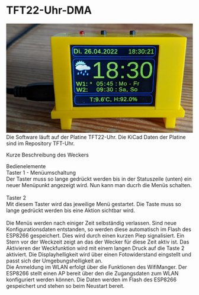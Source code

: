 # TFT22-Uhr-DMA

![Bild vom Wecker](https://github.com/pschneider67/TFT22-Uhr-DMA/blob/master/Wecker.jpg)
Die Software läuft auf der Platine TFT22-Uhr. Die KiCad Daten der Platine sind im Repository TFT-Uhr.

Kurze Beschreibung des Weckers

Bedienelemente    
Taster 1 - Menüumschaltung <br>
Der Taster muss so lange gedrückt werden bis in der Statuszeile (unten) ein neuer Menüpunkt angezeigt wird.
Nun kann man ducrh die Menüs schalten.<br><br>
Taster 2     
Mit diesem Taster wird das jeweilige Menü gestartet. Die Taste muss so lange gedrückt werden bis eine Aktion sichtbar wird.
<br><br>
Die Menüs werden nach einiger Zeit selbständig verlassen. Sind neue Konfigurationsdaten entstanden, so werden diese automatisch im Flash des ESP8266 gespeichert. 
Dies wird durch einen kurzen Piep signalisiert. Ein Stern vor der Weckzeit zeigt an das der Wecker für diese Zeit aktiv ist. Das Aktivieren der Weckfunktion wird mit einem langen Druck auf die Taste 2 aktiviert. Die Displayhelligkeit wird über einen Fotowiderstand eingstellt und passt sich der Umgebungshelligkeit an. <br>
Die Anmeldung im WLAN erfolgt über die Funktionen des WifiManger. Der ESP8266 stellt einen AP bereit über den die Zugangsdaten zum WLAN konfiguriert werden können. Die Daten werden im Flash des ESP8266 gespeichert und stehen so beim Neustart bereit. 
